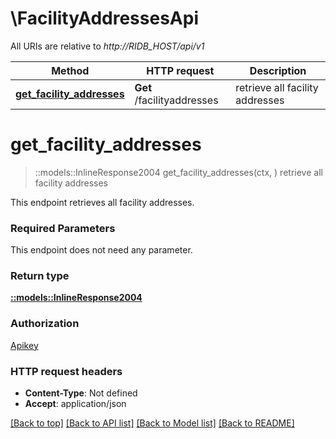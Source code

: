 # \FacilityAddressesApi

All URIs are relative to *http://RIDB_HOST/api/v1*

Method | HTTP request | Description
------------- | ------------- | -------------
[**get_facility_addresses**](FacilityAddressesApi.md#get_facility_addresses) | **Get** /facilityaddresses | retrieve all facility addresses


# **get_facility_addresses**
> ::models::InlineResponse2004 get_facility_addresses(ctx, )
retrieve all facility addresses

This endpoint retrieves all facility addresses.

### Required Parameters
This endpoint does not need any parameter.

### Return type

[**::models::InlineResponse2004**](inline_response_200_4.md)

### Authorization

[Apikey](../README.md#Apikey)

### HTTP request headers

 - **Content-Type**: Not defined
 - **Accept**: application/json

[[Back to top]](#) [[Back to API list]](../README.md#documentation-for-api-endpoints) [[Back to Model list]](../README.md#documentation-for-models) [[Back to README]](../README.md)

